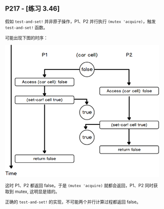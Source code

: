 ## P217 - [练习 3.46]

假如 `test-and-set!` 并非原子操作，P1、P2 并行执行 `(mutex 'acquire)`，触发 `test-and-set!` 函数。

可能出现下图的时序：

<img src="./exercise_3_46.png"/>

这时 P1、P2 都返回 false。于是 `(mutex 'acquire)` 就都会返回，P1、P2 同时获取到 mutex, 这明显是错的。

正确的 `test-and-set!` 的实现，不可能两个并行计算过程都返回 false。

